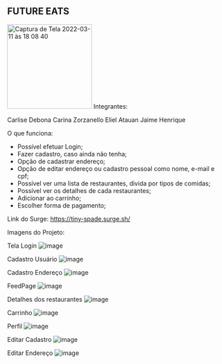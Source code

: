## FUTURE EATS

<img width="195" alt="Captura de Tela 2022-03-11 às 18 08 40" src="https://user-images.githubusercontent.com/84419088/157966937-2a1da2f7-32a4-4288-a6fe-5f6dd581f20c.png">
Integrantes:

Carlise Debona
Carina Zorzanello
Eliel 
Atauan
Jaime
Henrique

O que funciona:

* Possível efetuar Login;
* Fazer cadastro, caso ainda não tenha;
* Opção de cadastrar endereço;
* Opção de editar endereço ou cadastro pessoal como nome, e-mail e cpf;
* Possível ver uma lista de restaurantes, divida por tipos de comidas;
* Possível ver os detalhes de cada restaurantes;
* Adicionar ao carrinho;
* Escolher forma de pagamento;

Link do Surge: https://tiny-spade.surge.sh/

Imagens do Projeto:

Tela Login
![image](https://user-images.githubusercontent.com/93264333/159298515-2f75011c-3f86-46b7-b9c5-24e106206d50.png)

Cadastro Usuário
![image](https://user-images.githubusercontent.com/93264333/159298758-5bc0f145-3f30-42fb-97aa-88b5a1ba6321.png)

Cadastro Endereço
![image](https://user-images.githubusercontent.com/93264333/159298862-cdf994da-0f7f-4aac-89cd-a13f769aa87f.png)

FeedPage
![image](https://user-images.githubusercontent.com/93264333/159299008-7991e817-191d-41ef-89e6-fafa48949f15.png)

Detalhes dos restaurantes
![image](https://user-images.githubusercontent.com/93264333/159299088-ea03b7dc-6d2b-42a2-b13d-e89b70fb52a2.png)

Carrinho
![image](https://user-images.githubusercontent.com/93264333/159299194-de599567-295d-4c62-a9fd-82b5b9150440.png)

Perfil
![image](https://user-images.githubusercontent.com/93264333/159299263-513b33b3-9641-40b1-a79d-ca7c0e716fa7.png)

Editar Cadastro
![image](https://user-images.githubusercontent.com/93264333/159299341-c8417913-699a-4051-8af6-38677ab9289c.png)

Editar Endereço
![image](https://user-images.githubusercontent.com/93264333/159299420-fafaaa3b-d87a-44af-b5ad-1ce9add0f190.png)




